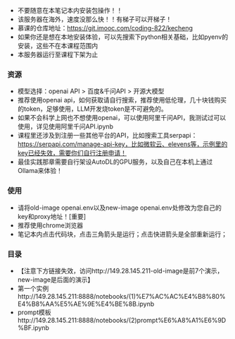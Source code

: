 - 不要随意在本笔记本内安装包操作！！
- 该服务器在海外，速度没那么快！！有梯子可以开梯子！
- 慕课的仓库地址：https://git.imooc.com/coding-822/kecheng
- 如果你还是想在本地安装体验，可以先搜索下python相关基础，比如pyenv的安装，这些不在本课程范围内
- 本服务器运行至课程下架为止

### 资源
- 模型选择：openai API > 百度&千问API > 开源大模型
- 推荐使用openai api，如何获取请自行搜索，推荐使用低伦理，几十块钱购买的token，足够使用，LLM开发烧token是不可避免的。
- 如果不会科学上网也不想使用openai，可以使用阿里千问API，我测试过可以使用，详见使用阿里千问API.ipynb
- 课程里还涉及到注册一些其他平台的API，比如搜索工具serpapi：https://serpapi.com/manage-api-key，比如微软云、elevens等，示例里的key已经失效，需要你们自行注册申请！
- 最佳实践那章需要自行架设AutoDL的GPU服务，以及自己在本机上通过Ollama来体验！

### 使用
- 请将old-image openai.env以及new-image openai.env处修改为您自己的key和proxy地址！[重要]
- 推荐使用chrome浏览器
- 笔记本内点击代码块，点击三角箭头是运行；点击快进箭头是全部重新运行；

### 目录
- 【注意下方链接失效，访问http://149.28.145.211-old-image是前7个演示，new-image是后面的演示】
- 第一个实例http://149.28.145.211:8888/notebooks/(1)%E7%AC%AC%E4%B8%80%E4%B8%AA%E5%AE%9E%E4%BE%8B.ipynb
- prompt模板http://149.28.145.211:8888/notebooks/(2)prompt%E6%A8%A1%E6%9D%BF.ipynb 